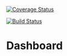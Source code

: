 [![Coverage Status](https://coveralls.io/repos/github/TsunTofann/Dashboard/badge.svg?branch=master)](https://coveralls.io/github/TsunTofann/Dashboard?branch=master)

[![Build Status](https://travis-ci.com/TsunTofann/Dashboard.svg?branch=master)](https://travis-ci.com/TsunTofann/Dashboard)

# Dashboard
